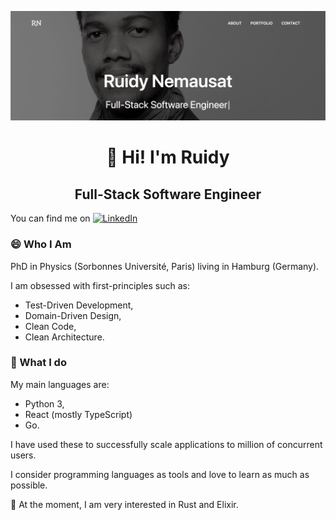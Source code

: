 [![Header](https://raw.githubusercontent.com/rjNemo/rjNemo/master/readme_header.png "Header")](https://ruidyportfolio.herokuapp.com/)

# <center>👋 Hi! I'm Ruidy</center>

## <center>Full-Stack Software Engineer</center>

You can find me on  [![LinkedIn][1.1]][1]

### 😄 Who I Am 

PhD in Physics (Sorbonnes Université, Paris) living in Hamburg (Germany).

I am obsessed with first-principles such as: 
- Test-Driven Development, 
- Domain-Driven Design, 
- Clean Code,
- Clean Architecture.

### 💬 What I do

My main languages are: 
- Python 3, 
- React (mostly TypeScript)
- Go. 

I have used these to successfully scale applications to million of concurrent users.

I consider programming languages as tools and love to learn as much as possible. 

🌱 At the moment, I am very interested in Rust and Elixir.

<!-- Icons -->

[1.1]: https://raw.githubusercontent.com/MartinHeinz/MartinHeinz/master/linkedin-3-16.png "LinkedIn icon without padding"

<!-- Links to your social media accounts -->

[1]: https://www.linkedin.com/in/ruidy-nemausat-522b4069/

<!--
**rjNemo/rjNemo** is a ✨ _special_ ✨ repository because its `README.md` (this file) appears on your GitHub profile.

Here are some ideas to get you started:

- 🔭 I’m currently working on ...
-  I’m currently learning ...
- 👯 I’m looking to collaborate on ...
- 🤔 I’m looking for help with ...
-  Ask me about ...
- 📫 How to reach me: ...
-  Pronouns: ...
- ⚡ Fun fact: ...
-->

